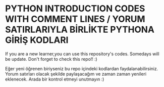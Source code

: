 # PYTHON INTRODUCTION CODES WITH COMMENT LINES / YORUM SATIRLARIYLA BİRLİKTE PYTHONA GİRİŞ KODLARI

If you are a new learner,you can use this repository's codes. Somedays will be update. Don't forget to check this repo!! :)

Eğer yeni öğrenen biriyseniz bu repo içindeki kodlardan faydalanabilirsiniz. Yorum satırları olacak şekilde paylaşacağım ve zaman zaman yenileri eklenecek.
Arada bir kontrol etmeyi unutmayın :)
